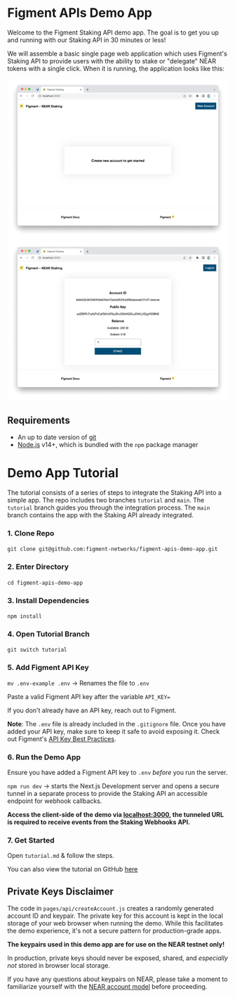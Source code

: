 # Figment APIs Demo App

Welcome to the Figment Staking API demo app. The goal is to get you up and running with our Staking API in 30 minutes or less!

We will assemble a basic single page web application which uses Figment's Staking API to provide users with the ability to stake or "delegate" NEAR tokens with a single click. When it is running, the application looks like this:

![Demo App Screenshot](/public/img/demo-app-screenshot1.png)
![Demo App Screenshot](/public/img/demo-app-screenshot2.png)

## Requirements

- An up to date version of [git](https://git-scm.com)
- [Node.js](https://nodejs.org/en/) v14+, which is bundled with the `npm` package manager

# Demo App Tutorial

The tutorial consists of a series of steps to integrate the Staking API into a simple app.
The repo includes two branches `tutorial` and `main`.
The `tutorial` branch guides you through the integration process.
The `main` branch contains the app with the Staking API already integrated.

### 1. Clone Repo

`git clone git@github.com:figment-networks/figment-apis-demo-app.git`

### 2. Enter Directory

`cd figment-apis-demo-app`

### 3. Install Dependencies

`npm install`

### 4. Open Tutorial Branch

`git switch tutorial`

### 5. Add Figment API Key

`mv .env-example .env` &rarr; Renames the file to `.env`

Paste a valid Figment API key after the variable `API_KEY=`

If you don't already have an API key, reach out to Figment.

**Note**: The `.env` file is already included in the `.gitignore` file.
Once you have added your API key, make sure to keep it safe to avoid exposing it.
Check out Figment's [API Key Best Practices](https://docs.figment.io/guides/manage-and-secure-api-keys#api-key-best-practices).

### 6. Run the Demo App

Ensure you have added a Figment API key to `.env` _before_ you run the server.

`npm run dev` &rarr; starts the Next.js Development server and opens a secure tunnel in a separate process to provide the Staking API an accessible endpoint for webhook callbacks.

**Access the client-side of the demo via [localhost:3000](https://localhost:3000), the tunneled URL is required to receive events from the Staking Webhooks API.**

### 7. Get Started

Open `tutorial.md` & follow the steps.

You can also view the tutorial on GitHub [here](https://github.com/figment-networks/figment-apis-demo-app/blob/tutorial/tutorial.md)

## Private Keys Disclaimer

The code in `pages/api/createAccount.js` creates a randomly generated account ID and keypair. The private key for this account is kept in the local storage of your web browser when running the demo. While this facilitates the demo experience, it's not a secure pattern for production-grade apps.

**The keypairs used in this demo app are for use on the NEAR testnet only!**

In production, private keys should never be exposed, shared, and _especially not_ stored in browser local storage.

If you have any questions about keypairs on NEAR, please take a moment to familiarize yourself with the [NEAR account model](https://docs.near.org/concepts/basics/accounts/model) before proceeding.
